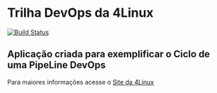 # Trilha DevOps da 4Linux

<!-- Altere a Flag abaixo com sua URL do Travis -->
[![Build Status](https://travis-ci.org/deboralagemb/DevOpsLab-HelloWorld.svg?branch=master)](https://travis-ci.org/deboralagemb/DevOpsLab-HelloWorld)

## Aplicação criada para exemplificar o Ciclo de uma PipeLine DevOps


Para maiores informações acesse o [Site da 4Linux](https://www.4linux.com.br/cursos/devops)
